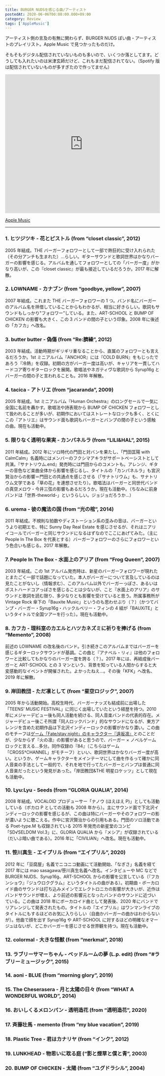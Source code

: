 ```yaml
---
title: BURGER NUDSを感じる曲/アーティスト
postedAt: 2020-06-06T00:08:00.000+09:00
category: Review
tags: ['AppleMusic']
---
```


アーティスト側の言及の有無に関わらず、BURGER NUDS ぽい曲・アーティストのプレイリスト。Apple Music で見つかったものだけ。

そもそもデジタル配信されていないものも多いので、いくつか落としてます。どうしても入れたいのは米津玄師だけど、これもまだ配信されてない。（Spotify 版は配信されていないものが多すぎたので作ってません）

<iframe allow="autoplay *; encrypted-media *;" frameborder="0" height="450" style="width:100%;max-width:660px;overflow:hidden;background:transparent;" sandbox="allow-forms allow-popups allow-same-origin allow-scripts allow-storage-access-by-user-activation allow-top-navigation-by-user-activation" src="https://embed.music.apple.com/jp/playlist/burger-nuds%E3%82%92%E6%84%9F%E3%81%98%E3%82%8B%E6%9B%B2-%E3%82%A2%E3%83%BC%E3%83%86%E3%82%A3%E3%82%B9%E3%83%88/pl.u-MDAWLYJu4eRDmj?app=music&amp;at=1000lR8X"></iframe>

[Apple Music](https://music.apple.com/jp/playlist/burger-nuds%E3%82%92%E6%84%9F%E3%81%98%E3%82%8B%E6%9B%B2-%E3%82%A2%E3%83%BC%E3%83%86%E3%82%A3%E3%82%B9%E3%83%88/pl.u-MDAWLYJu4eRDmj)

---

### 1\. ヒツジツキ - 花とピストル (from “closet classic”, 2012)

2005 年結成。THE バーガーフォロワーとして一部で熱狂的に受け入れられた（その分アンチも生まれた）…らしい。ギターサウンドと歌詞世界はかなりバーガーの影響を感じる。アルバムを通してフォロワーとしての「バーガー度」がかなり高いが、この『closet classic』が最も接近しているだろうか。2017 年に解散。

### 2\. LOWNAME - カナブン (from “goodbye, yellow”, 2007)

2007 年結成。これまた THE バーガーフォロワーの 1 つ。バンド名にバーガーのアルバム名を拝借していることからもわかるが、相当に好きらしい。歌詞もサウンドもしっかり"フォロワー”している。また、ART-SCHOOL と BUMP OF CHICKEN の影響も大きく、この 3 バンドの間の子という印象。2008 年に後述の「カフカ」へ改名。

### 3\. butter butter - 偽傷 (from “Re:臍繰”, 2012)

2003 年結成。活動時期がギリギリ重なることから、直属のフォロワーとも言えるだろうか。1st ミニアルバム『ANCHOR』には『COLD BURN』をもじったであろう『冷熱』を収録。初期の方がバーガー度は高いが、キャリアを一貫してハードコア寄りギターロックを展開。歌唱法やネガティヴな歌詞から Syrup16g とバーガーの間の子と言われることも。2016 年解散。

### 4\. tacica - アトリエ (from “jacaranda”, 2009)

2005 年結成。1st ミニアルバム『Human Orchestra』のロングセールで一気に全国に名前を轟かす。歌唱法や詩表現から BUMP OF CHICKEN フォロワーとして扱われることが多いが、初期作においてはストレートなロックも多く、とくにこの『アトリエ』はサウンド面も歌詞もバーガーとバンプの間の子という感触の曲。現在も活動中。

### 5\. 限りなく透明な果実 - カンパネルラ (from “LILI&HAL”, 2015)

2011 年結成。2012 年にソロ時代の門田と対バンを果たし、「門田匡陽 with CalmCalm」名義時にはメンバーのフクシマアキラがサポートベーシストとして共演。『サナトリウム.end』発売時には門田からのコメントも。アレンジ、ギターの音色など楽曲全体から影響を感じるし、タイトルの「カンパネルラ」も宮沢賢治からの影響＝門田との共通点を感じさせる（「サナトリウム」も、サナトリウム文学である「草の花」を連想させたり）。歌唱法はバーガーと同世代バンドの真空メロウ・今井三弦の影響もあるだろうか。現在も活動中。（ちなみに前身バンドは「世界-theworld-」というらしい。ジョジョだろうか…）

### 6\. urema - 彼の魔法の国 (from “光の棺”, 2014)

2011 年結成。不規則な拍数やディストーション系の歪みの音は、バーガーというより初期エモ、特に Sunny Day Real Estate を感じさせるが、それはニアリイコールでバーガーと同じサウンドになるはずなのでここにあげてみた。（主に People In The Box を代表とする）バーガーフォロワーのさらにフォロワーという色合いも感じる。2017 年解散。

### 7\. People In The Box - 水面上のアリア (from “Frog Queen”, 2007)

2003 年結成。この 1st アルバム発売時は、新星のバーガーフォロワーが現れたとまたごく一部で話題になっていた。本人がバーガーについて言及しているのは見たことがないし（情報求む）、このアルバム以外でバーガーっぽさ、あるいはポストハードコアっぽさを感じることは少ないが、こと『水面上のアリア』のサウンドと歌詞を読む限り、多少なりとも影響を受けていると思う。所属事務所が Vintage Rock 傘下の「Bauxite Music」というのも思わせぶり（？）（かつてバンプ・バーガー・Syrup16g・ハックルベリー・フィンの 4 組が「BAUXiTE」というタイトルで全国ツアーを行った）。現在も活動中。

### 8\. カフカ - 理科室のカエルとハツカネズミに祈りを捧げる (from “Memento”, 2008)

前述の LOWNAME の改名後のバンド。引き続きこのアルバムまではバーガーを感じるギターロックサウンドが基調。この曲と『アナベル・リィ』は他のフォロワーと比較してもかなりのバーガー度を誇る（？）。2017 年には、再結成後バーガーと ART-SCHOOL との 3 マンという、背景を知っている人間からすると大変感動的なイベントが開催された。よかったねえ…。その後「KFK」へ改名、2019 年に解散。

### 9\. 岸田教団 - ただ凛として (from “星空ロジック”, 2007)

2005 年から活動開始。高校生時代、バーガーナッズも結成前に出場した「TEENS’ MUSIC FESTIVAL」に同じく出場していたという経歴を持つ。2010 年にメジャーデビュー後も同人活動を続ける、同人音楽バンドの代表的存在。メジャーデビュー後こそ所謂「同人ロックバンド」的なサウンドになるが、東方アレンジを含めた初期作品は下北沢インディーロックの影響がかなり濃い。この曲のモチーフは[ゲーム「Fate/stay night」のキャラクター『遠坂凛』](https://w.atwiki.jp/kisidakyodan%5Fwiki/pages/88.html)とのことだが、少なからず『火の凛』の影響があると思うので、バーガー × ノベルゲームロックと言える…多分。同作収録の『84』（こちらはゲーム「CROSS†CHANNEL」がモチーフ）といい、歌詞世界はかなりバーガー度が高い。というか、ゲームキャラクターをメインテーマにして曲を作るって確かに同人音楽の手法として一般的で、それを地で行ってたバーガーとバンプは普通に同人音楽だったという発見があった。「岸田教団&THE 明星ロケッツ」として現在も活動中。

### 10\. Lyu:Lyu - Seeds (from “GLORIA QUALIA”, 2014)

2008 年結成。VOCALOID プロデューサー「ナノウ (ほえほえ P)」としても活動している（ボカロ P としての活動も 2008 年から）。主にサウンド面で下北沢インディーロックの影響を感じるが、この曲は特にバーガーやそのフォロワーの影が濃いように聴こえる。作中に宮沢賢治からの引用もある。門田のソロ活動である Poet-type.M も収録されている 2015 年発売の新星堂のコンピ「SD√SELDOM Vol.3」に、GLORIA QUALIA から『メシア』が収録されている（だいぶ暗い曲である）。2016 年に「CIVILIAN」へ改名。現在も活動中。

### 11\. 笹川真生 - エイプリル (from “エイプリル”, 2020)

2012 年に「豆腐屋」名義でニコニコ動画にて活動開始、「なぎさ」名義を経て 2017 年には mao sasagawa/笹川真生名義へ改名。インタビューや MC などで BURGER NUDS、Syrup16g、ART-SCHOOL からの影響を公言している（『フカンショウ』『ジュウロクグラム』というタイトルの曲がある）。初期曲・ボーカロイド曲のサウンドは打ち込みメインでエレクトロニカの影響が大きいが、近作はバンドサウンドが増え、より前述の影響元となったバンドのサウンドに近づいている。この曲は 2018 年にボーカロイド曲として発表後、2020 年にバンドでリアレンジして発表されたもの。タイトルの『エイプリル』はワンマンライブのタイトルにもするほどのお気に入りらしい（自曲かバーガーの曲かはわからないが）。他曲で顔を出す Syrup16g や ART-SCHOOL に対するほどの明確なオマージュはないが、どこかバーガーを感じさせる世界観を持つ。現在も活動中。

### 12\. colormal - 大きな怪獣 (from “merkmal”, 2018)

### 13\. ラブリーサマーちゃん - ベッドルームの夢 (L.p. edit) (from “#ラブリーミュージック”, 2015)

### 14\. aoni - BLUE (from “morning glory”, 2019)

### 15\. The Cheserasera - 月と太陽の日々 (from “WHAT A WONDERFUL WORLD”, 2014)

### 16\. おいしくるメロンパン - 透明造花 (from “透明造花”, 2020)

### 17\. 斉藤壮馬 - memento (from “my blue vacation”, 2019)

### 18\. Plastic Tree - 君はカナリヤ (from “インク”, 2012)

### 19\. LUNKHEAD - 物思いに耽る庭 (“影と煙草と僕と青”, 2003)

### 20\. BUMP OF CHICKEN - 太陽 (from “ユグドラシル”, 2004)
